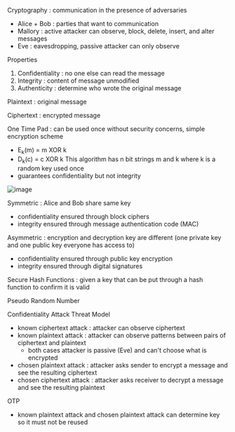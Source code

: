 Cryptography : communication in the presence of adversaries
- Alice + Bob : parties that want to communication  
- Mallory : active attacker can observe, block, delete, insert, and alter messages 
- Eve : eavesdropping, passive attacker can only observe

Properties
1. Confidentiality : no one else can read the message 
2. Integrity : content of message unmodified 
3. Authenticity : determine who wrote the original message

Plaintext : original message 

Ciphertext : encrypted message 

One Time Pad : can be used once without security concerns, simple encryption scheme
- E<sub>k</sub>(m) = m XOR k
- D<sub>k</sub>(c) = c XOR k
This algorithm has n bit strings m and k where k is a random key used once
- guarantees confidentiality but not integrity

![image](https://github.com/user-attachments/assets/345f59b6-8636-4fa0-b2f2-8df5c33accaa)

Symmetric : Alice and Bob share same key 
- confidentiality ensured through block ciphers
- integrity ensured through message authentication code (MAC)

Asymmetric : encryption and decryption key are different (one private key and one public key everyone has access to) 
- confidentiality ensured through public key encryption 
- integrity ensured through digital signatures

Secure Hash Functions : given a key that can be put through a hash function to confirm it is valid 

Pseudo Random Number 

Confidentiality Attack Threat Model 
- known ciphertext attack : attacker can observe ciphertext 
- known plaintext attack : attacker can observe patterns between pairs of ciphertext and plaintext
  - both cases attacker is passive (Eve) and can't choose what is encrypted
- chosen plaintext attack : attacker asks sender to encrypt a message and see the resulting ciphertext
- chosen ciphertext attack : attacker asks receiver to decrypt a message and see the resulting plaintext

OTP 
- known plaintext attack and chosen plaintext attack can determine key so it must not be reused

